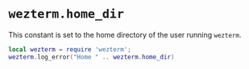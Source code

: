 # `wezterm.home_dir`

This constant is set to the home directory of the user running `wezterm`.

```lua
local wezterm = require 'wezterm';
wezterm.log_error("Home " .. wezterm.home_dir)
```


